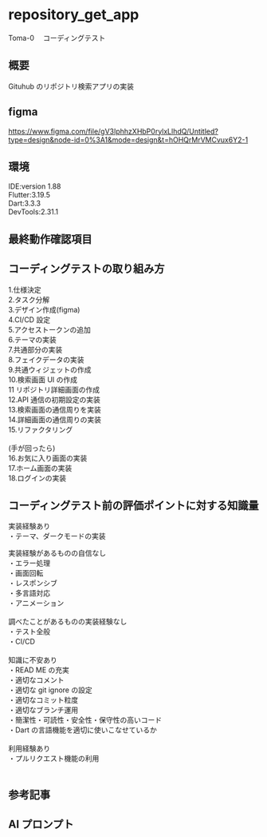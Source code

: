 # repository_get_app

Toma-0 　コーディングテスト

## 概要

Gituhub のリポジトリ検索アプリの実装

## figma 
https://www.figma.com/file/gV3IphhzXHbP0rylxLlhdQ/Untitled?type=design&node-id=0%3A1&mode=design&t=hOHQrMrVMCvux6Y2-1

## 環境

IDE:version 1.88<br>
Flutter:3.19.5<br>
Dart:3.3.3<br>
DevTools:2.31.1<br>

## 最終動作確認項目

## コーディングテストの取り組み方

1.仕様決定 <br>2.タスク分解 <br>3.デザイン作成(figma)<br>
4.CI/CD 設定 <br>5.アクセストークンの追加 <br>6.テーマの実装 <br>7.共通部分の実装 <br>8.フェイクデータの実装 <br>9.共通ウィジェットの作成 <br>10.検索画面 UI の作成<br>
11 リポジトリ詳細画面の作成<br>
12.API 通信の初期設定の実装 <br>13.検索画面の通信周りを実装 <br>14.詳細画面の通信周りの実装 <br>15.リファクタリング <br><br>
(手が回ったら) <br>16.お気に入り画面の実装 <br>17.ホーム画面の実装 <br>18.ログインの実装<br>

## コーディングテスト前の評価ポイントに対する知識量

実装経験あり<br>
・テーマ、ダークモードの実装<br>

実装経験があるものの自信なし<br>
・エラー処理<br>
・画面回転<br>
・レスポンシブ<br>
・多言語対応<br>
・アニメーション<br>
<br>
調べたことがあるものの実装経験なし<br>
・テスト全般<br>
・CI/CD<br>
<br>
知識に不安あり<br>
・READ ME の充実<br>
・適切なコメント<br>
・適切な git ignore の設定<br>
・適切なコミット粒度<br>
・適切なブランチ運用<br>
・簡潔性・可読性・安全性・保守性の高いコード<br>
・Dart の言語機能を適切に使いこなせているか<br>
<br>
利用経験あり<br>
・プルリクエスト機能の利用<br>
<br>

## 参考記事

## AI プロンプト
